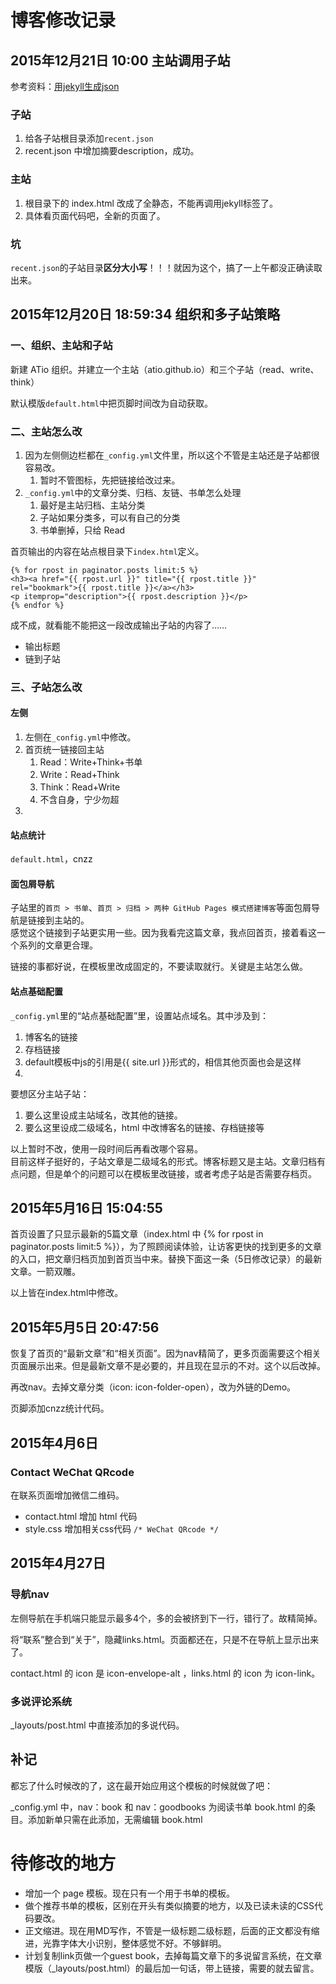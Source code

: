 # 博客修改记录

## 2015年12月21日 10:00 主站调用子站

参考资料：[用jekyll生成json](http://yanping.me/cn/blog/2012/04/19/jekyll-with-json/)

### 子站
1. 给各子站根目录添加`recent.json`
2. recent.json 中增加摘要description，成功。

### 主站

1. 根目录下的 index.html 改成了全静态，不能再调用jekyll标签了。
2. 具体看页面代码吧，全新的页面了。

### 坑

`recent.json`的子站目录**区分大小写**！！！就因为这个，搞了一上午都没正确读取出来。

## 2015年12月20日 18:59:34  组织和多子站策略

### 一、组织、主站和子站

新建 ATio 组织。并建立一个主站（atio.github.io）和三个子站（read、write、think）

默认模版`default.html`中把页脚时间改为自动获取。

### 二、主站怎么改

1. 因为左侧侧边栏都在`_config.yml`文件里，所以这个不管是主站还是子站都很容易改。
    1. 暂时不管图标，先把链接给改过来。
2. `_config.yml`中的文章分类、归档、友链、书单怎么处理
    1. 最好是主站归档、主站分类
    2. 子站如果分类多，可以有自己的分类
    3. 书单删掉，只给 Read

首页输出的内容在站点根目录下`index.html`定义。

    {% for rpost in paginator.posts limit:5 %}
    <h3><a href="{{ rpost.url }}" title="{{ rpost.title }}" rel="bookmark">{{ rpost.title }}</a></h3>
    <p itemprop="description">{{ rpost.description }}</p>
    {% endfor %}

成不成，就看能不能把这一段改成输出子站的内容了……  
- 输出标题
- 链到子站

### 三、子站怎么改

#### 左侧

1. 左侧在`_config.yml`中修改。
2. 首页统一链接回主站
    1. Read：Write+Think+书单
    2. Write：Read+Think
    3. Think：Read+Write
    4. 不含自身，宁少勿超
3. 

#### 站点统计

`default.html`，cnzz

#### 面包屑导航

子站里的`首页 > 书单`、`首页 > 归档 > 两种 GitHub Pages 模式搭建博客`等面包屑导航是链接到主站的。  
感觉这个链接到子站更实用一些。因为我看完这篇文章，我点回首页，接着看这一个系列的文章更合理。

链接的事都好说，在模板里改成固定的，不要读取就行。关键是主站怎么做。

#### 站点基础配置

`_config.yml`里的“站点基础配置”里，设置站点域名。其中涉及到：
1. 博客名的链接
2. 存档链接
3. default模板中js的引用是{{ site.url }}形式的，相信其他页面也会是这样
4. 

要想区分主站子站：  
1. 要么这里设成主站域名，改其他的链接。
2. 要么这里设成二级域名，html 中改博客名的链接、存档链接等

以上暂时不改，使用一段时间后再看改哪个容易。  
目前这样子挺好的，子站文章是二级域名的形式。博客标题又是主站。文章归档有点问题，但是单个的问题可以在模板里改链接，或者考虑子站是否需要存档页。

## 2015年5月16日 15:04:55

首页设置了只显示最新的5篇文章（index.html 中 {% for rpost in paginator.posts limit:5 %}），为了照顾阅读体验，让访客更快的找到更多的文章的入口，把文章归档页加到首页当中来。替换下面这一条（5日修改记录）的最新文章。一箭双雕。

以上皆在index.html中修改。

## 2015年5月5日 20:47:56

恢复了首页的“最新文章”和“相关页面”。因为nav精简了，更多页面需要这个相关页面展示出来。但是最新文章不是必要的，并且现在显示的不对。这个以后改掉。

再改nav。去掉文章分类（icon: icon-folder-open），改为外链的Demo。

页脚添加cnzz统计代码。

## 2015年4月6日

### Contact WeChat QRcode

在联系页面增加微信二维码。

* contact.html 增加 html 代码
* style.css 增加相关css代码 `/* WeChat QRcode */`

## 2015年4月27日

### 导航nav

左侧导航在手机端只能显示最多4个，多的会被挤到下一行，错行了。故精简掉。

将“联系”整合到“关于”，隐藏links.html。页面都还在，只是不在导航上显示出来了。

contact.html 的 icon 是 icon-envelope-alt ，links.html 的 icon 为 icon-link。

### 多说评论系统

_layouts/post.html 中直接添加的多说代码。

## 补记

都忘了什么时候改的了，这在最开始应用这个模板的时候就做了吧：

_config.yml 中，nav：book 和 nav：goodbooks 为阅读书单 book.html 的条目。添加新单只需在此添加，无需编辑 book.html

# 待修改的地方

* 增加一个 page 模板。现在只有一个用于书单的模板。
* 做个推荐书单的模板，区别在开头有类似摘要的地方，以及已读未读的CSS代码要改。
* 正文缩进。现在用MD写作，不管是一级标题二级标题，后面的正文都没有缩进，光靠字体大小识别，整体感觉不好。不够鲜明。
* 计划复制link页做一个guest book，去掉每篇文章下的多说留言系统，在文章模版（_layouts/post.html）的最后加一句话，带上链接，需要的就去留言。